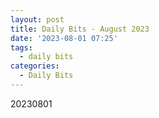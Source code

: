 ```yaml
---
layout: post
title: Daily Bits - August 2023
date: '2023-08-01 07:25'
tags: 
  - daily bits
categories: 
  - Daily Bits
---
```



20230801

